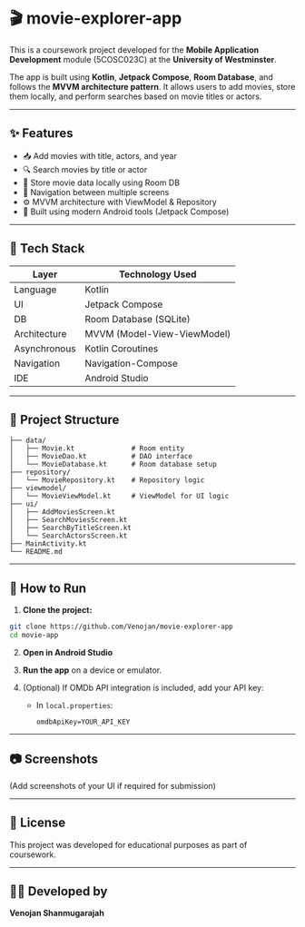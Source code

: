 # 🎬 movie-explorer-app


This is a coursework project developed for the **Mobile Application Development** module (5COSC023C) at the **University of Westminster**.

The app is built using **Kotlin**, **Jetpack Compose**, **Room Database**, and follows the **MVVM architecture pattern**. It allows users to add movies, store them locally, and perform searches based on movie titles or actors.

---


## ✨ Features

- 📥 Add movies with title, actors, and year
- 🔍 Search movies by title or actor
- 💾 Store movie data locally using Room DB
- 🧭 Navigation between multiple screens
- ⚙️ MVVM architecture with ViewModel & Repository
- 🧱 Built using modern Android tools (Jetpack Compose)

---

## 🧱 Tech Stack

| Layer        | Technology Used                 |
|--------------|----------------------------------|
| Language     | Kotlin                          |
| UI           | Jetpack Compose                 |
| DB           | Room Database (SQLite)          |
| Architecture| MVVM (Model-View-ViewModel)     |
| Asynchronous | Kotlin Coroutines               |
| Navigation   | Navigation-Compose              |
| IDE          | Android Studio                  |

---

## 📁 Project Structure

```
├── data/
│   ├── Movie.kt              # Room entity
│   ├── MovieDao.kt           # DAO interface
│   └── MovieDatabase.kt      # Room database setup
├── repository/
│   └── MovieRepository.kt    # Repository logic
├── viewmodel/
│   └── MovieViewModel.kt     # ViewModel for UI logic
├── ui/
│   ├── AddMoviesScreen.kt
│   ├── SearchMoviesScreen.kt
│   ├── SearchByTitleScreen.kt
│   └── SearchActorsScreen.kt
├── MainActivity.kt
└── README.md
```

---

## 🏁 How to Run

1. **Clone the project:**

```bash
git clone https://github.com/Venojan/movie-explorer-app
cd movie-app
```

2. **Open in Android Studio**

3. **Run the app** on a device or emulator.

4. (Optional) If OMDb API integration is included, add your API key:
   - In `local.properties`:
     ```
     omdbApiKey=YOUR_API_KEY
     ```

---

## 📷 Screenshots

(Add screenshots of your UI if required for submission)

---

## 📜 License

This project was developed for educational purposes as part of coursework.

---

## 🙋‍♂️ Developed by

**Venojan Shanmugarajah**  

